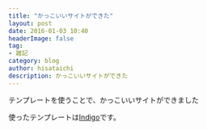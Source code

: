 ```yaml
---
title: "かっこいいサイトができた"
layout: post
date: 2016-01-03 10:40
headerImage: false
tag:
- 雑記
category: blog
author: hisataichi
description: かっこいいサイトができた
---
```


テンプレートを使うことで、かっこいいサイトができました

使ったテンプレートは[Indigo][1]です。

[1]:  https://github.com/sergiokopplin/indigo
